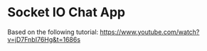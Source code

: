 # Socket IO Chat App

Based on the following tutorial:
https://www.youtube.com/watch?v=jD7FnbI76Hg&t=1686s
